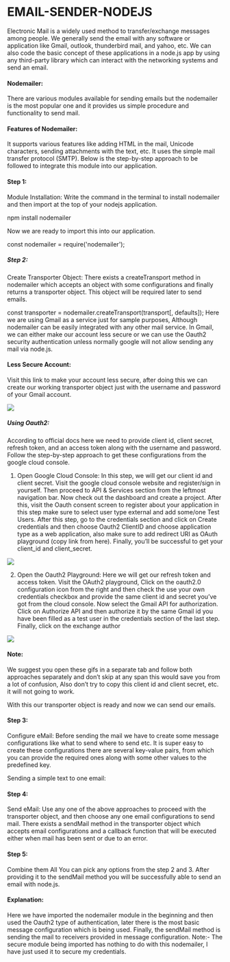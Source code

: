 # EMAIL-SENDER-NODEJS

Electronic Mail is a widely used method to transfer/exchange messages among people. We generally send the email with any software or application like Gmail, outlook, thunderbird mail, and yahoo, etc. We can also code the basic concept of these applications in a node.js app by using any third-party library which can interact with the networking systems and send an email.

#### Nodemailer:
There are various modules available for sending emails but the nodemailer is the most popular one and it provides us simple procedure and functionality to send mail. 

#### Features of Nodemailer:
It supports various features like adding HTML in the mail, Unicode characters, sending attachments with the text, etc.
It uses the simple mail transfer protocol (SMTP). Below is the step-by-step approach to be followed to integrate this module into our application.
#### Step 1:
 Module Installation: Write the command in the terminal to install nodemailer and then import at the top of your nodejs application.

npm install nodemailer

Now we are ready to import this into our application. 

const nodemailer = require('nodemailer');

##### Step 2:
 Create Transporter Object: There exists a createTransport method in nodemailer which accepts an object with some configurations and finally returns a transporter object. This object will be required later to send emails. 

const transporter = nodemailer.createTransport(transport[, defaults]);
Here we are using Gmail as a service just for sample purposes, Although nodemailer can be easily integrated with any other mail service. In Gmail, we can either make our account less secure or we can use the Oauth2 security authentication unless normally google will not allow sending any mail via node.js.

#### Less Secure Account: 
Visit this link to make your account less secure, after doing this we can create our working transporter object just with the username and password of your Gmail account.

<img src="https://media.geeksforgeeks.org/wp-content/uploads/20210830231840/ezgifcomgifmaker7.gif">

##### Using Oauth2: 
According to official docs here we need to provide client id, client secret, refresh token, and an access token along with the username and password. Follow the step-by-step approach to get these configurations from the google cloud console. 

1. Open Google Cloud Console: In this step, we will get our client id and client secret. Visit the google cloud console website and register/sign in yourself. Then proceed to API & Services section from the leftmost navigation bar. Now check out the dashboard and create a project. After this, visit the Oauth consent screen to register about your application in this step make sure to select user type external and add some/one Test Users. After this step, go to the credentials section and click on Create credentials and then choose Oauth2 ClientID and choose application type as a web application, also make sure to add redirect URI as OAuth playground (copy link from here). Finally, you’ll be successful to get your client_id and client_secret.

<img src='https://media.geeksforgeeks.org/wp-content/uploads/20210830205532/Final2.gif'>

2. Open the Oauth2 Playground: Here we will get our refresh token and access token. Visit the OAuth2 playground, Click on the
oauth2.0 configuration icon from the right and then check the use your own credentials checkbox and provide the same client id and secret you’ve got from the cloud console. Now select the Gmail API for authorization. Click on Authorize API and then authorize it by the same Gmail id you have been filled as a test user in the credentials section of the last step. Finally, click on the exchange author

<img src='https://media.geeksforgeeks.org/wp-content/uploads/20210830205824/Final1.gif'>

#### Note:
We suggest you open these gifs in a separate tab and follow both approaches separately and don’t skip at any span this would save you from a lot of confusion, Also don’t try to copy this client id and client secret, etc. it will not going to work.

With this our transporter object is ready and now we can send our emails. 

#### Step 3:
Configure eMail: Before sending the mail we have to create some message configurations like what to send where to send etc. It is super easy to create these configurations there are several key-value pairs, from which you can provide the required ones along with some other values to the predefined key.

Sending a simple text to one email:
#### Step 4: 
Send eMail: Use any one of the above approaches to proceed with the transporter object, and then choose any one email configurations to send mail.
There exists a sendMail method in the transporter object which accepts email configurations and a callback function that will be executed either when mail has been sent or due to an error.

#### Step 5:
Combine them All
You can pick any options from the step 2 and 3. After providing it to the sendMail method you will be successfully able to send an email with node.js.

#### Explanation:
 Here we have imported the nodemailer module in the beginning and then used the Oauth2 type of authentication, later there is the most basic message configuration which is being used. Finally, the sendMail method is sending the mail to receivers provided in message configuration.
Note:- The secure module being imported has nothing to do with this nodemailer, I have just used it to secure my credentials. 


